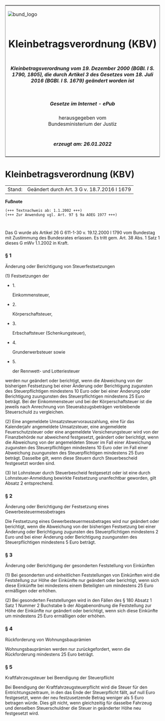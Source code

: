 <span id="DECKBLATT.html"></span>

<table border="0" frame="border" width="100%">

<tr valign="top">

<td align="left">

![bund\_logo](BfJ_2021_Web_de_de.gif)

</td>

<td align="right">

 

</td>

</tr>

<tr align="center" valign="middle">

<td colspan="2">

# Kleinbetragsverordnung (KBV)

</td>

</tr>

<tr align="center" valign="middle">

<td colspan="2">

##### Kleinbetragsverordnung vom 19. Dezember 2000 (BGBl. I S. 1790, 1805), die durch Artikel 3 des Gesetzes vom 18. Juli 2016 (BGBl. I S. 1679) geändert worden ist

</td>

</tr>

<tr align="center" valign="middle">

<td colspan="2">

  
  

##### Gesetze im Internet - ePub  
  
herausgegeben vom  
Bundesministerium der Justiz

</td>

</tr>

<tr align="center" valign="bottom">

<td colspan="2">

  
  

##### erzeugt am: 26.01.2022

</td>

</tr>

</table>

<span id="BJNR180500000.html"></span>

# Kleinbetragsverordnung (KBV)

<div>

<div class="jnhtml">

|        |                                             |
| ------ | ------------------------------------------- |
| Stand: | Geändert durch Art. 3 G v. 18.7.2016 I 1679 |

</div>

</div>

<div>

  
**Fußnote**

<div class="jnhtml">

<div>

<div class="jurAbsatz">

  

``` 
(+++ Textnachweis ab: 1.1.2002 +++)
(+++ Zur Anwendung vgl. Art. 97 § 9a AOEG 1977 +++)

 
```

Das G wurde als Artikel 26 G 611-1-30 v. 19.12.2000 I 1790 vom Bundestag
mit Zustimmung des Bundesrates erlassen. Es tritt gem. Art. 38 Abs. 1
Satz 1 dieses G mWv 1.1.2002 in Kraft.

</div>

</div>

</div>

</div>

<span id="BJNR180500000BJNE000101377.html"></span>

### § 1  
Änderung oder Berichtigung von Steuerfestsetzungen

<div>

<div class="jnhtml">

<div>

<div class="jurAbsatz">

(1) Festsetzungen der

  - 1\.
    
    <div style="">
    
    Einkommensteuer,
    
    </div>

  - 2\.
    
    <div style="">
    
    Körperschaftsteuer,
    
    </div>

  - 3\.
    
    <div style="">
    
    Erbschaftsteuer (Schenkungsteuer),
    
    </div>

  - 4\.
    
    <div style="">
    
    Grunderwerbsteuer sowie
    
    </div>

  - 5\.
    
    <div style="">
    
    der Rennwett- und Lotteriesteuer
    
    </div>

werden nur geändert oder berichtigt, wenn die Abweichung von der
bisherigen Festsetzung bei einer Änderung oder Berichtigung zugunsten
des Steuerpflichtigen mindestens 10 Euro oder bei einer Änderung oder
Berichtigung zuungunsten des Steuerpflichtigen mindestens 25 Euro
beträgt. Bei der Einkommensteuer und bei der Körperschaftsteuer ist die
jeweils nach Anrechnung von Steuerabzugsbeträgen verbleibende
Steuerschuld zu vergleichen.

</div>

<div class="jurAbsatz">

(2) Eine angemeldete Umsatzsteuervorauszahlung, eine für das
Kalenderjahr angemeldete Umsatzsteuer, eine angemeldete
Feuerschutzsteuer oder eine angemeldete Versicherungsteuer wird von der
Finanzbehörde nur abweichend festgesetzt, geändert oder berichtigt, wenn
die Abweichung von der angemeldeten Steuer im Fall einer Abweichung
zugunsten des Steuerpflichtigen mindestens 10 Euro oder im Fall einer
Abweichung zuungunsten des Steuerpflichtigen mindestens 25 Euro beträgt.
Dasselbe gilt, wenn diese Steuern durch Steuerbescheid festgesetzt
worden sind.

</div>

<div class="jurAbsatz">

(3) Ist Lohnsteuer durch Steuerbescheid festgesetzt oder ist eine durch
Lohnsteuer-Anmeldung bewirkte Festsetzung unanfechtbar geworden, gilt
Absatz 2 entsprechend.

</div>

</div>

</div>

</div>

<span id="BJNR180500000BJNE000201377.html"></span>

### § 2  
Änderung oder Berichtigung der Festsetzung eines Gewerbesteuermessbetrages

<div>

<div class="jnhtml">

<div>

<div class="jurAbsatz">

Die Festsetzung eines Gewerbesteuermessbetrages wird nur geändert oder
berichtigt, wenn die Abweichung von der bisherigen Festsetzung bei einer
Änderung oder Berichtigung zugunsten des Steuerpflichtigen mindestens 2
Euro und bei einer Änderung oder Berichtigung zuungunsten des
Steuerpflichtigen mindestens 5 Euro beträgt.

</div>

</div>

</div>

</div>

<span id="BJNR180500000BJNE000301377.html"></span>

### § 3  
Änderung oder Berichtigung der gesonderten Feststellung von Einkünften

<div>

<div class="jnhtml">

<div>

<div class="jurAbsatz">

(1) Bei gesonderten und einheitlichen Feststellungen von Einkünften wird
die Feststellung zur Höhe der Einkünfte nur geändert oder berichtigt,
wenn sich diese Einkünfte bei mindestens einem Beteiligten um mindestens
25 Euro ermäßigen oder erhöhen.

</div>

<div class="jurAbsatz">

(2) Bei gesonderten Feststellungen wird in den Fällen des § 180 Absatz 1
Satz 1 Nummer 2 Buchstabe b der Abgabenordnung die Feststellung zur Höhe
der Einkünfte nur geändert oder berichtigt, wenn sich diese Einkünfte um
mindestens 25 Euro ermäßigen oder erhöhen.

</div>

</div>

</div>

</div>

<span id="BJNR180500000BJNE000501377.html"></span>

### § 4  
Rückforderung von Wohnungsbauprämien

<div>

<div class="jnhtml">

<div>

<div class="jurAbsatz">

Wohnungsbauprämien werden nur zurückgefordert, wenn die Rückforderung
mindestens 25 Euro beträgt.

</div>

</div>

</div>

</div>

<span id="BJNR180500000BJNE000601377.html"></span>

### § 5  
Kraftfahrzeugsteuer bei Beendigung der Steuerpflicht

<div>

<div class="jnhtml">

<div>

<div class="jurAbsatz">

Bei Beendigung der Kraftfahrzeugsteuerpflicht wird die Steuer für den
Entrichtungszeitraum, in den das Ende der Steuerpflicht fällt, auf null
Euro festgesetzt, wenn der neu festzusetzende Betrag weniger als 5 Euro
betragen würde. Dies gilt nicht, wenn gleichzeitig für dasselbe Fahrzeug
und denselben Steuerschuldner die Steuer in geänderter Höhe neu
festgesetzt wird.

</div>

</div>

</div>

</div>
